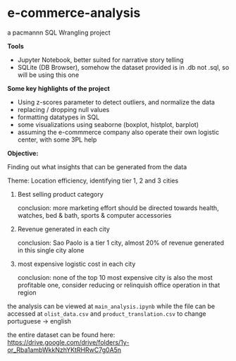 # e-commerce-analysis

a pacmannn SQL Wrangling project

**Tools**

- Jupyter Notebook, better suited for narrative story telling
- SQLite (DB Browser), somehow the dataset provided is in .db not .sql, so will be using this one

**Some key highlights of the project**

- Using z-scores parameter to detect outliers, and normalize the data
- replacing / dropping null values
- formatting datatypes in SQL
- some visualizations using seaborne (boxplot, histplot, barplot)
- assuming the e-commmerce company also operate their own logistic center, with some 3PL help

**Objective:**

Finding out what insights that can be generated from the data

Theme: Location efficiency, identifying tier 1, 2 and 3 cities

1. Best selling product category
   
   conclusion: more marketing effort should be directed towards health, watches, bed & bath, sports & computer accessories 
  
3. Revenue generated in each city

   conclusion: Sao Paolo is a tier 1 city, almost 20% of revenue generated in this single city alone
   
5. most expensive logistic cost in each city

   conclusion: none of the top 10 most expensive city is also the most profitable one, consider reducing or relinquish office operation in that region

the analysis can be viewed at ```main_analysis.ipynb``` while the file can be accessed at ```olist_data.csv``` and ```product_translation.csv``` to change portuguese -> english

the entire dataset can be found here: https://drive.google.com/drive/folders/1y-or_Rba1ambWkkNzhYKtRHRwC7g0A5n
